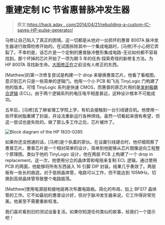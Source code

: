 # 重建定制 IC 节省惠普脉冲发生器

> 原文:[https://hack aday . com/2014/04/21/rebuilding-a-custom-IC-saves-HP-pulse-generator/](https://hackaday.com/2014/04/21/rebuilding-a-custom-ic-saves-hp-pulse-generator/)

马修让自己陷入了真正的困境。这一切都是从他对一台损坏的惠普 8007A 脉冲发生器进行故障检修开始的。在试图拆除其中一个集成电路时，[马修]不小心把它弄裂了。不幸的是，该芯片是一个定制的惠普脉冲整形集成电路-无论如何都不容易找到。那个坏掉的芯片开始了一项为期 5 年的任务:探索奇怪的新修复方法。为 HP 8007A 寻找新生命。[大胆修正在](http://www.antiqueradios.com/forums/viewtopic.php?t=190955)之前没有人修正的东西。

[Matthew]的第一次修复尝试是构建一个 drop 来替换惠普芯片。他看了看框图，意识到芯片只是一些简单的逻辑门。他用一个小 PCB 和飞兆 TinyLogic 门构建了他的版本。可惜 TinyLogic 系列是快速 CMOS，而惠普的原芯片用的是[发射极耦合逻辑](http://en.wikipedia.org/wiki/Emitter-coupled_logic) (ECL)。由于两个逻辑系列的电压电平相差甚远，这种设计根本不可能成功。

五年后，[马修]去了麻省理工学院上学，有机会接触到一台引线键合机。他使用一些环氧树脂重建了封装，并设法重新运行各种焊线。虽然一切看起来很有希望，但这一尝试也是失败的。做了那么多工作之后，芯片被炸了。

![Block diagram of the HP 1820-0285](../Images/ab9285179e889266cf583dea60aaea6e.png)

如果你还没想通的话，[马修]是个执着的家伙。在设置引线键合时，他仔细观察了惠普芯片。惠普芯片是一个相对简单的设计，简单到他能够从芯片图像逆向工程整个原理图。类似于他的 TinyLogic 设计，他在两层 PCB 上构建了一个 drop in replacement。这一次，他使用分立的晶体管和电阻来复制 ECL 逻辑。通过使用 PCB 的两面，他能够将所有东西装入 16 引脚 DIP 封装。结果几乎奏效了。两层板有一些长的痕迹。对于低频晶体管，电路可以工作，但不能达到 105MHz。切换到高频晶体管导致整个电路振荡。

[Matthew]使用电源层和接地层再次布置电路板。简化的布局，加上 BFS17 晶体管的工作。它不如最初的惠普设计好，但对于脉冲发生器来说，它工作得非常完美。他甚至不需要重新校准。

我们喜欢看到旧的测试设备复活。如果你知道任何类似的故事，给我们一个提示吧！